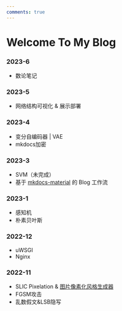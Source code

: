 ```yaml
---
comments: true
---
```


# Welcome To My Blog

### 2023-6

- 数论笔记

### 2023-5

- 网络结构可视化 & 展示部署

### 2023-4

- 变分自编码器 | VAE
- mkdocs加密

### 2023-3

- SVM（未完成）
- 基于 [mkdocs-material](https://squidfunk.github.io/mkdocs-material/) 的 Blog 工作流

### 2023-1

- 感知机
- 朴素贝叶斯

### 2022-12

- uWSGI
- Nginx

### 2022-11

- SLIC Pixelation & [图片像素化风格生成器](https://alexair059.github.io/SLIC-Pixelation/)
- FGSM攻击
- 乱数假文&LSB隐写
